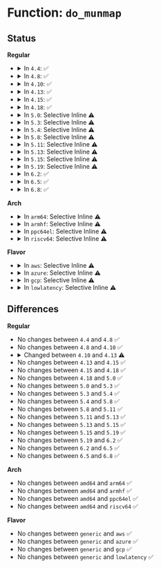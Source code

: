# Function: <code>do_munmap</code>

## Status
<b>Regular</b>
<ul>
<li>
<details>
<summary>In <code>4.4</code>: ✅</summary>

```c
int do_munmap(struct mm_struct *mm, long unsigned int start, size_t len);
```

**Collision:** Unique Global

**Inline:** No

**Transformation:** False

**Instances:**

```
In mm/mmap.c (ffffffff811c6450)
Location: mm/mmap.c:2532
Inline: False
Direct callers:
  - arch/x86/mm/mpx.c:mpx_notify_unmap
  - mm/mmap.c:vm_munmap
  - mm/mmap.c:do_brk
  - mm/mmap.c:SyS_brk
  - mm/mmap.c:mmap_region
  - mm/mremap.c:move_vma
  - mm/mremap.c:SyS_mremap
  - mm/mremap.c:SyS_mremap
  - mm/mremap.c:SyS_mremap
  - fs/proc/vmcore.c:mmap_vmcore
  - fs/proc/vmcore.c:mmap_vmcore
  - ipc/shm.c:SyS_shmdt
  - ipc/shm.c:SyS_shmdt
```
**Symbols:**

```
ffffffff811c6450-ffffffff811c68d0: do_munmap (STB_GLOBAL)
```
</details>
</li>
<li>
<details>
<summary>In <code>4.8</code>: ✅</summary>

```c
int do_munmap(struct mm_struct *mm, long unsigned int start, size_t len);
```

**Collision:** Unique Global

**Inline:** No

**Transformation:** False

**Instances:**

```
In mm/mmap.c (ffffffff811e1ee0)
Location: mm/mmap.c:2429
Inline: False
Direct callers:
  - arch/x86/mm/mpx.c:mpx_notify_unmap
  - mm/mmap.c:do_brk
  - mm/mmap.c:SyS_munmap
  - mm/mmap.c:vm_munmap
  - mm/mmap.c:mmap_region
  - mm/mmap.c:SyS_brk
  - mm/mremap.c:SyS_mremap
  - mm/mremap.c:SyS_mremap
  - mm/mremap.c:SyS_mremap
  - mm/mremap.c:move_vma
  - fs/proc/vmcore.c:mmap_vmcore
  - fs/proc/vmcore.c:mmap_vmcore
  - ipc/shm.c:SyS_shmdt
  - ipc/shm.c:SyS_shmdt
```
**Symbols:**

```
ffffffff811e1ee0-ffffffff811e2352: do_munmap (STB_GLOBAL)
```
</details>
</li>
<li>
<details>
<summary>In <code>4.10</code>: ✅</summary>

```c
int do_munmap(struct mm_struct *mm, long unsigned int start, size_t len);
```

**Collision:** Unique Global

**Inline:** No

**Transformation:** False

**Instances:**

```
In mm/mmap.c (ffffffff811f1ed0)
Location: mm/mmap.c:2582
Inline: False
Direct callers:
  - arch/x86/entry/vdso/vma.c:map_vdso
  - arch/x86/mm/mpx.c:mpx_notify_unmap
  - mm/mmap.c:do_brk
  - mm/mmap.c:SyS_munmap
  - mm/mmap.c:vm_munmap
  - mm/mmap.c:mmap_region
  - mm/mmap.c:SyS_brk
  - mm/mremap.c:SyS_mremap
  - mm/mremap.c:SyS_mremap
  - mm/mremap.c:SyS_mremap
  - mm/mremap.c:move_vma
  - fs/proc/vmcore.c:mmap_vmcore
  - fs/proc/vmcore.c:mmap_vmcore
  - ipc/shm.c:SyS_shmdt
  - ipc/shm.c:SyS_shmdt
```
**Symbols:**

```
ffffffff811f1ed0-ffffffff811f2322: do_munmap (STB_GLOBAL)
```
</details>
</li>
<li>
<details>
<summary>In <code>4.13</code>: ✅</summary>

```c
int do_munmap(struct mm_struct *mm, long unsigned int start, size_t len, struct list_head *uf);
```

**Collision:** Unique Global

**Inline:** No

**Transformation:** False

**Instances:**

```
In mm/mmap.c (ffffffff811fce50)
Location: mm/mmap.c:2617
Inline: False
Direct callers:
  - arch/x86/entry/vdso/vma.c:map_vdso
  - arch/x86/mm/mpx.c:mpx_notify_unmap
  - mm/mmap.c:do_brk_flags
  - mm/mmap.c:vm_munmap
  - mm/mmap.c:mmap_region
  - mm/mmap.c:SyS_brk
  - mm/mremap.c:SyS_mremap
  - mm/mremap.c:SyS_mremap
  - mm/mremap.c:SyS_mremap
  - mm/mremap.c:move_vma
  - fs/proc/vmcore.c:mmap_vmcore
  - fs/proc/vmcore.c:mmap_vmcore
  - ipc/shm.c:SyS_shmdt
  - ipc/shm.c:SyS_shmdt
```
**Symbols:**

```
ffffffff811fce50-ffffffff811fd2e6: do_munmap (STB_GLOBAL)
```
</details>
</li>
<li>
<details>
<summary>In <code>4.15</code>: ✅</summary>

```c
int do_munmap(struct mm_struct *mm, long unsigned int start, size_t len, struct list_head *uf);
```

**Collision:** Unique Global

**Inline:** No

**Transformation:** False

**Instances:**

```
In mm/mmap.c (ffffffff812153f0)
Location: mm/mmap.c:2635
Inline: False
Direct callers:
  - arch/x86/entry/vdso/vma.c:map_vdso
  - arch/x86/mm/mpx.c:mpx_notify_unmap
  - mm/mmap.c:do_brk_flags
  - mm/mmap.c:vm_munmap
  - mm/mmap.c:mmap_region
  - mm/mmap.c:SyS_brk
  - mm/mremap.c:SyS_mremap
  - mm/mremap.c:SyS_mremap
  - mm/mremap.c:SyS_mremap
  - mm/mremap.c:move_vma
  - fs/proc/vmcore.c:mmap_vmcore
  - fs/proc/vmcore.c:mmap_vmcore
  - ipc/shm.c:SyS_shmdt
  - ipc/shm.c:SyS_shmdt
```
**Symbols:**

```
ffffffff812153f0-ffffffff81215846: do_munmap (STB_GLOBAL)
```
</details>
</li>
<li>
<details>
<summary>In <code>4.18</code>: ✅</summary>

```c
int do_munmap(struct mm_struct *mm, long unsigned int start, size_t len, struct list_head *uf);
```

**Collision:** Unique Global

**Inline:** No

**Transformation:** False

**Instances:**

```
In mm/mmap.c (ffffffff81236220)
Location: mm/mmap.c:2690
Inline: False
Direct callers:
  - arch/x86/entry/vdso/vma.c:map_vdso
  - arch/x86/mm/mpx.c:mpx_notify_unmap
  - mm/mmap.c:do_brk_flags
  - mm/mmap.c:vm_munmap
  - mm/mmap.c:mmap_region
  - mm/mmap.c:__ia32_sys_brk
  - mm/mmap.c:__x64_sys_brk
  - mm/mremap.c:__ia32_sys_mremap
  - mm/mremap.c:__x64_sys_mremap
  - mm/mremap.c:mremap_to
  - mm/mremap.c:mremap_to
  - mm/mremap.c:move_vma
  - fs/proc/vmcore.c:mmap_vmcore
  - fs/proc/vmcore.c:mmap_vmcore
  - ipc/shm.c:ksys_shmdt
  - ipc/shm.c:ksys_shmdt
```
**Symbols:**

```
ffffffff81236220-ffffffff8123665f: do_munmap (STB_GLOBAL)
```
</details>
</li>
<li>
<details>
<summary>In <code>5.0</code>: Selective Inline ⚠️</summary>

```c
int do_munmap(struct mm_struct *mm, long unsigned int start, size_t len, struct list_head *uf);
```

**Collision:** Unique Global

**Inline:** Selective

**Transformation:** False

**Instances:**

```
In mm/mmap.c (ffffffff8124ab50)
Location: mm/mmap.c:2832
Inline: True
Inline callers:
  - mm/mmap.c:do_brk_flags
  - mm/mmap.c:mmap_region
Direct callers:
  - arch/x86/entry/vdso/vma.c:map_vdso
  - arch/x86/mm/mpx.c:mpx_notify_unmap
  - mm/mremap.c:mremap_to
  - mm/mremap.c:mremap_to
  - mm/mremap.c:move_vma
  - fs/proc/vmcore.c:mmap_vmcore
  - fs/proc/vmcore.c:mmap_vmcore
  - ipc/shm.c:ksys_shmdt
  - ipc/shm.c:ksys_shmdt
```
**Symbols:**

```
ffffffff8124a020-ffffffff8124a033: do_munmap (STB_GLOBAL)
```
</details>
</li>
<li>
<details>
<summary>In <code>5.3</code>: Selective Inline ⚠️</summary>

```c
int do_munmap(struct mm_struct *mm, long unsigned int start, size_t len, struct list_head *uf);
```

**Collision:** Unique Global

**Inline:** Selective

**Transformation:** False

**Instances:**

```
In mm/mmap.c (ffffffff8125cfc9)
Location: mm/mmap.c:2838
Inline: True
Inline callers:
  - mm/mmap.c:do_brk_flags
  - mm/mmap.c:mmap_region
Direct callers:
  - arch/x86/entry/vdso/vma.c:map_vdso
  - arch/x86/mm/mpx.c:mpx_unmap_tables
  - mm/mremap.c:mremap_to
  - mm/mremap.c:mremap_to
  - mm/mremap.c:move_vma
  - fs/proc/vmcore.c:mmap_vmcore
  - fs/proc/vmcore.c:mmap_vmcore
  - ipc/shm.c:ksys_shmdt
  - ipc/shm.c:ksys_shmdt
```
**Symbols:**

```
ffffffff8125c320-ffffffff8125c333: do_munmap (STB_GLOBAL)
```
</details>
</li>
<li>
<details>
<summary>In <code>5.4</code>: Selective Inline ⚠️</summary>

```c
int do_munmap(struct mm_struct *mm, long unsigned int start, size_t len, struct list_head *uf);
```

**Collision:** Unique Global

**Inline:** Selective

**Transformation:** False

**Instances:**

```
In mm/mmap.c (ffffffff8126b799)
Location: mm/mmap.c:2843
Inline: True
Inline callers:
  - mm/mmap.c:do_brk_flags
  - mm/mmap.c:mmap_region
Direct callers:
  - arch/x86/entry/vdso/vma.c:map_vdso
  - arch/x86/mm/mpx.c:mpx_unmap_tables
  - mm/mremap.c:mremap_to
  - mm/mremap.c:mremap_to
  - mm/mremap.c:move_vma
  - fs/proc/vmcore.c:mmap_vmcore
  - fs/proc/vmcore.c:mmap_vmcore
  - ipc/shm.c:ksys_shmdt
  - ipc/shm.c:ksys_shmdt
```
**Symbols:**

```
ffffffff8126aa80-ffffffff8126aa93: do_munmap (STB_GLOBAL)
```
</details>
</li>
<li>
<details>
<summary>In <code>5.8</code>: Selective Inline ⚠️</summary>

```c
int do_munmap(struct mm_struct *mm, long unsigned int start, size_t len, struct list_head *uf);
```

**Collision:** Unique Global

**Inline:** Selective

**Transformation:** False

**Instances:**

```
In mm/mmap.c (ffffffff8129b5a1)
Location: mm/mmap.c:2853
Inline: True
Inline callers:
  - mm/mmap.c:do_brk_flags
  - mm/mmap.c:mmap_region
Direct callers:
  - arch/x86/entry/vdso/vma.c:map_vdso
  - mm/mremap.c:mremap_to
  - mm/mremap.c:mremap_to
  - mm/mremap.c:move_vma
  - fs/proc/vmcore.c:mmap_vmcore
  - fs/proc/vmcore.c:remap_oldmem_pfn_checked
  - ipc/shm.c:ksys_shmdt
  - ipc/shm.c:ksys_shmdt
```
**Symbols:**

```
ffffffff8129cca0-ffffffff8129ccb3: do_munmap (STB_GLOBAL)
```
</details>
</li>
<li>
<details>
<summary>In <code>5.11</code>: Selective Inline ⚠️</summary>

```c
int do_munmap(struct mm_struct *mm, long unsigned int start, size_t len, struct list_head *uf);
```

**Collision:** Unique Global

**Inline:** Selective

**Transformation:** False

**Instances:**

```
In mm/mmap.c (ffffffff812a67df)
Location: mm/mmap.c:2916
Inline: True
Inline callers:
  - mm/mmap.c:do_brk_flags
  - mm/mmap.c:mmap_region
Direct callers:
  - arch/x86/entry/vdso/vma.c:map_vdso
  - mm/mremap.c:mremap_to
  - mm/mremap.c:mremap_to
  - mm/mremap.c:move_vma
  - fs/proc/vmcore.c:mmap_vmcore
  - fs/proc/vmcore.c:remap_oldmem_pfn_checked
  - ipc/shm.c:ksys_shmdt
  - ipc/shm.c:ksys_shmdt
```
**Symbols:**

```
ffffffff812a8050-ffffffff812a8063: do_munmap (STB_GLOBAL)
```
</details>
</li>
<li>
<details>
<summary>In <code>5.13</code>: Selective Inline ⚠️</summary>

```c
int do_munmap(struct mm_struct *mm, long unsigned int start, size_t len, struct list_head *uf);
```

**Collision:** Unique Global

**Inline:** Selective

**Transformation:** False

**Instances:**

```
In mm/mmap.c (ffffffff812ac7a9)
Location: mm/mmap.c:2920
Inline: True
Inline callers:
  - mm/mmap.c:do_brk_flags
  - mm/mmap.c:mmap_region
Direct callers:
  - arch/x86/entry/vdso/vma.c:map_vdso
  - mm/mremap.c:mremap_to
  - mm/mremap.c:mremap_to
  - mm/mremap.c:move_vma
  - fs/proc/vmcore.c:mmap_vmcore
  - fs/proc/vmcore.c:mmap_vmcore
  - ipc/shm.c:ksys_shmdt
  - ipc/shm.c:ksys_shmdt
```
**Symbols:**

```
ffffffff812aba70-ffffffff812aba83: do_munmap (STB_GLOBAL)
```
</details>
</li>
<li>
<details>
<summary>In <code>5.15</code>: Selective Inline ⚠️</summary>

```c
int do_munmap(struct mm_struct *mm, long unsigned int start, size_t len, struct list_head *uf);
```

**Collision:** Unique Global

**Inline:** Selective

**Transformation:** False

**Instances:**

```
In mm/mmap.c (ffffffff812edef9)
Location: mm/mmap.c:2892
Inline: True
Inline callers:
  - mm/mmap.c:do_brk_flags
  - mm/mmap.c:mmap_region
Direct callers:
  - arch/x86/entry/vdso/vma.c:map_vdso
  - mm/mremap.c:mremap_to
  - mm/mremap.c:mremap_to
  - mm/mremap.c:move_vma
  - fs/proc/vmcore.c:mmap_vmcore
  - fs/proc/vmcore.c:mmap_vmcore
  - ipc/shm.c:ksys_shmdt
  - ipc/shm.c:ksys_shmdt
```
**Symbols:**

```
ffffffff812ed160-ffffffff812ed173: do_munmap (STB_GLOBAL)
```
</details>
</li>
<li>
<details>
<summary>In <code>5.19</code>: Selective Inline ⚠️</summary>

```c
int do_munmap(struct mm_struct *mm, long unsigned int start, size_t len, struct list_head *uf);
```

**Collision:** Unique Global

**Inline:** Selective

**Transformation:** False

**Instances:**

```
In mm/mmap.c (ffffffff81351322)
Location: mm/mmap.c:2893
Inline: True
Inline callers:
  - mm/mmap.c:do_brk_flags
  - mm/mmap.c:mmap_region
Direct callers:
  - arch/x86/entry/vdso/vma.c:map_vdso
  - mm/mremap.c:move_vma
  - fs/proc/vmcore.c:mmap_vmcore
  - fs/proc/vmcore.c:mmap_vmcore
  - ipc/shm.c:ksys_shmdt
  - ipc/shm.c:ksys_shmdt
```
**Symbols:**

```
ffffffff813504d0-ffffffff813504f2: do_munmap (STB_GLOBAL)
```
</details>
</li>
<li>
<details>
<summary>In <code>6.2</code>: ✅</summary>

```c
int do_munmap(struct mm_struct *mm, long unsigned int start, size_t len, struct list_head *uf);
```

**Collision:** Unique Global

**Inline:** No

**Transformation:** False

**Instances:**

```
In mm/mmap.c (ffffffff813c9db0)
Location: mm/mmap.c:2511
Inline: False
Direct callers:
  - arch/x86/entry/vdso/vma.c:map_vdso
  - mm/mremap.c:move_vma
  - fs/proc/vmcore.c:mmap_vmcore
  - fs/proc/vmcore.c:mmap_vmcore
  - ipc/shm.c:ksys_shmdt
  - ipc/shm.c:ksys_shmdt
```
**Symbols:**

```
ffffffff813c9db0-ffffffff813c9e40: do_munmap (STB_GLOBAL)
```
</details>
</li>
<li>
<details>
<summary>In <code>6.5</code>: ✅</summary>

```c
int do_munmap(struct mm_struct *mm, long unsigned int start, size_t len, struct list_head *uf);
```

**Collision:** Unique Global

**Inline:** No

**Transformation:** False

**Instances:**

```
In mm/mmap.c (ffffffff813fe260)
Location: mm/mmap.c:2632
Inline: False
Direct callers:
  - arch/x86/entry/vdso/vma.c:map_vdso
  - fs/proc/vmcore.c:mmap_vmcore
  - fs/proc/vmcore.c:mmap_vmcore
```
**Symbols:**

```
ffffffff813fe260-ffffffff813fe2e2: do_munmap (STB_GLOBAL)
```
</details>
</li>
<li>
<details>
<summary>In <code>6.8</code>: ✅</summary>

```c
int do_munmap(struct mm_struct *mm, long unsigned int start, size_t len, struct list_head *uf);
```

**Collision:** Unique Global

**Inline:** No

**Transformation:** False

**Instances:**

```
In mm/mmap.c (ffffffff8142a640)
Location: mm/mmap.c:2714
Inline: False
Direct callers:
  - arch/x86/entry/vdso/vma.c:map_vdso
  - fs/proc/vmcore.c:mmap_vmcore
  - fs/proc/vmcore.c:mmap_vmcore
```
**Symbols:**

```
ffffffff8142a640-ffffffff8142a6c1: do_munmap (STB_GLOBAL)
```
</details>
</li>
</ul>
<b>Arch</b>
<ul>
<li>
<details>
<summary>In <code>arm64</code>: Selective Inline ⚠️</summary>

```c
int do_munmap(struct mm_struct *mm, long unsigned int start, size_t len, struct list_head *uf);
```

**Collision:** Unique Global

**Inline:** Selective

**Transformation:** False

**Instances:**

```
In mm/mmap.c (ffff800010302f38)
Location: mm/mmap.c:2843
Inline: True
Inline callers:
  - mm/mmap.c:do_brk_flags
  - mm/mmap.c:mmap_region
Direct callers:
  - mm/mremap.c:__arm64_sys_mremap
  - mm/mremap.c:__arm64_sys_mremap
  - mm/mremap.c:move_vma
  - fs/proc/vmcore.c:mmap_vmcore
  - fs/proc/vmcore.c:mmap_vmcore
  - ipc/shm.c:ksys_shmdt
  - ipc/shm.c:ksys_shmdt
```
**Symbols:**

```
ffff800010302168-ffff8000103021b8: do_munmap (STB_GLOBAL)
```
</details>
</li>
<li>
<details>
<summary>In <code>armhf</code>: Selective Inline ⚠️</summary>

```c
int do_munmap(struct mm_struct *mm, long unsigned int start, size_t len, struct list_head *uf);
```

**Collision:** Unique Global

**Inline:** Selective

**Transformation:** False

**Instances:**

```
In mm/mmap.c (c05215b8)
Location: mm/mmap.c:2843
Inline: True
Inline callers:
  - mm/mmap.c:do_brk_flags
  - mm/mmap.c:mmap_region
Direct callers:
  - mm/mremap.c:__se_sys_mremap
  - mm/mremap.c:__se_sys_mremap
  - mm/mremap.c:move_vma
  - fs/proc/vmcore.c:mmap_vmcore
  - fs/proc/vmcore.c:mmap_vmcore
  - ipc/shm.c:ksys_shmdt
  - ipc/shm.c:ksys_shmdt
```
**Symbols:**

```
c0520848-c0520874: do_munmap (STB_GLOBAL)
```
</details>
</li>
<li>
<details>
<summary>In <code>ppc64el</code>: Selective Inline ⚠️</summary>

```c
int do_munmap(struct mm_struct *mm, long unsigned int start, size_t len, struct list_head *uf);
```

**Collision:** Unique Global

**Inline:** Selective

**Transformation:** False

**Instances:**

```
In mm/mmap.c (c0000000003cf7b0)
Location: mm/mmap.c:2843
Inline: True
Inline callers:
  - mm/mmap.c:do_brk_flags
  - mm/mmap.c:mmap_region
Direct callers:
  - mm/mremap.c:__se_sys_mremap
  - mm/mremap.c:__se_sys_mremap
  - mm/mremap.c:move_vma
  - fs/proc/vmcore.c:mmap_vmcore
  - fs/proc/vmcore.c:mmap_vmcore
  - ipc/shm.c:ksys_shmdt
  - ipc/shm.c:ksys_shmdt
```
**Symbols:**

```
c0000000003ce580-c0000000003ce598: do_munmap (STB_GLOBAL)
```
</details>
</li>
<li>
<details>
<summary>In <code>riscv64</code>: Selective Inline ⚠️</summary>

```c
int do_munmap(struct mm_struct *mm, long unsigned int start, size_t len, struct list_head *uf);
```

**Collision:** Unique Global

**Inline:** Selective

**Transformation:** False

**Instances:**

```
In mm/mmap.c (ffffffe00020fc02)
Location: mm/mmap.c:2843
Inline: True
Inline callers:
  - mm/mmap.c:do_brk_flags
  - mm/mmap.c:mmap_region
Direct callers:
  - mm/mremap.c:__se_sys_mremap
  - mm/mremap.c:__se_sys_mremap
  - mm/mremap.c:move_vma
  - ipc/shm.c:ksys_shmdt
  - ipc/shm.c:ksys_shmdt
```
**Symbols:**

```
ffffffe00020f138-ffffffe00020f17c: do_munmap (STB_GLOBAL)
```
</details>
</li>
</ul>
<b>Flavor</b>
<ul>
<li>
<details>
<summary>In <code>aws</code>: Selective Inline ⚠️</summary>

```c
int do_munmap(struct mm_struct *mm, long unsigned int start, size_t len, struct list_head *uf);
```

**Collision:** Unique Global

**Inline:** Selective

**Transformation:** False

**Instances:**

```
In mm/mmap.c (ffffffff81263de9)
Location: mm/mmap.c:2843
Inline: True
Inline callers:
  - mm/mmap.c:do_brk_flags
  - mm/mmap.c:mmap_region
Direct callers:
  - arch/x86/entry/vdso/vma.c:map_vdso
  - arch/x86/mm/mpx.c:mpx_unmap_tables
  - mm/mremap.c:mremap_to
  - mm/mremap.c:mremap_to
  - mm/mremap.c:move_vma
  - fs/proc/vmcore.c:mmap_vmcore
  - fs/proc/vmcore.c:mmap_vmcore
  - ipc/shm.c:ksys_shmdt
  - ipc/shm.c:ksys_shmdt
```
**Symbols:**

```
ffffffff812630d0-ffffffff812630e3: do_munmap (STB_GLOBAL)
```
</details>
</li>
<li>
<details>
<summary>In <code>azure</code>: Selective Inline ⚠️</summary>

```c
int do_munmap(struct mm_struct *mm, long unsigned int start, size_t len, struct list_head *uf);
```

**Collision:** Unique Global

**Inline:** Selective

**Transformation:** False

**Instances:**

```
In mm/mmap.c (ffffffff81256209)
Location: mm/mmap.c:2843
Inline: True
Inline callers:
  - mm/mmap.c:do_brk_flags
  - mm/mmap.c:mmap_region
Direct callers:
  - arch/x86/entry/vdso/vma.c:map_vdso
  - arch/x86/mm/mpx.c:mpx_unmap_tables
  - mm/mremap.c:mremap_to
  - mm/mremap.c:mremap_to
  - mm/mremap.c:move_vma
  - fs/proc/vmcore.c:mmap_vmcore
  - fs/proc/vmcore.c:mmap_vmcore
  - ipc/shm.c:ksys_shmdt
  - ipc/shm.c:ksys_shmdt
```
**Symbols:**

```
ffffffff812554f0-ffffffff81255503: do_munmap (STB_GLOBAL)
```
</details>
</li>
<li>
<details>
<summary>In <code>gcp</code>: Selective Inline ⚠️</summary>

```c
int do_munmap(struct mm_struct *mm, long unsigned int start, size_t len, struct list_head *uf);
```

**Collision:** Unique Global

**Inline:** Selective

**Transformation:** False

**Instances:**

```
In mm/mmap.c (ffffffff81261b89)
Location: mm/mmap.c:2843
Inline: True
Inline callers:
  - mm/mmap.c:do_brk_flags
  - mm/mmap.c:mmap_region
Direct callers:
  - arch/x86/entry/vdso/vma.c:map_vdso
  - arch/x86/mm/mpx.c:mpx_unmap_tables
  - mm/mremap.c:mremap_to
  - mm/mremap.c:mremap_to
  - mm/mremap.c:move_vma
  - fs/proc/vmcore.c:mmap_vmcore
  - fs/proc/vmcore.c:mmap_vmcore
  - ipc/shm.c:ksys_shmdt
  - ipc/shm.c:ksys_shmdt
```
**Symbols:**

```
ffffffff81260e70-ffffffff81260e83: do_munmap (STB_GLOBAL)
```
</details>
</li>
<li>
<details>
<summary>In <code>lowlatency</code>: Selective Inline ⚠️</summary>

```c
int do_munmap(struct mm_struct *mm, long unsigned int start, size_t len, struct list_head *uf);
```

**Collision:** Unique Global

**Inline:** Selective

**Transformation:** False

**Instances:**

```
In mm/mmap.c (ffffffff81271549)
Location: mm/mmap.c:2843
Inline: True
Inline callers:
  - mm/mmap.c:do_brk_flags
  - mm/mmap.c:mmap_region
Direct callers:
  - arch/x86/entry/vdso/vma.c:map_vdso
  - arch/x86/mm/mpx.c:mpx_unmap_tables
  - mm/mremap.c:mremap_to
  - mm/mremap.c:mremap_to
  - mm/mremap.c:move_vma
  - fs/proc/vmcore.c:mmap_vmcore
  - fs/proc/vmcore.c:mmap_vmcore
  - ipc/shm.c:ksys_shmdt
  - ipc/shm.c:ksys_shmdt
```
**Symbols:**

```
ffffffff81270840-ffffffff81270853: do_munmap (STB_GLOBAL)
```
</details>
</li>
</ul>

## Differences
<b>Regular</b>
<ul>
<li>
No changes between <code>4.4</code> and <code>4.8</code> ✅
</li>
<li>
No changes between <code>4.8</code> and <code>4.10</code> ✅
</li>
<li>
<details>
<summary>Changed between <code>4.10</code> and <code>4.13</code> ⚠️</summary>
<ul>
<li>
<b>Param added. </b>
<code>struct list_head *uf</code>
</li>
</ul>
</details>
</li>
<li>
No changes between <code>4.13</code> and <code>4.15</code> ✅
</li>
<li>
No changes between <code>4.15</code> and <code>4.18</code> ✅
</li>
<li>
No changes between <code>4.18</code> and <code>5.0</code> ✅
</li>
<li>
No changes between <code>5.0</code> and <code>5.3</code> ✅
</li>
<li>
No changes between <code>5.3</code> and <code>5.4</code> ✅
</li>
<li>
No changes between <code>5.4</code> and <code>5.8</code> ✅
</li>
<li>
No changes between <code>5.8</code> and <code>5.11</code> ✅
</li>
<li>
No changes between <code>5.11</code> and <code>5.13</code> ✅
</li>
<li>
No changes between <code>5.13</code> and <code>5.15</code> ✅
</li>
<li>
No changes between <code>5.15</code> and <code>5.19</code> ✅
</li>
<li>
No changes between <code>5.19</code> and <code>6.2</code> ✅
</li>
<li>
No changes between <code>6.2</code> and <code>6.5</code> ✅
</li>
<li>
No changes between <code>6.5</code> and <code>6.8</code> ✅
</li>
</ul>
<b>Arch</b>
<ul>
<li>
No changes between <code>amd64</code> and <code>arm64</code> ✅
</li>
<li>
No changes between <code>amd64</code> and <code>armhf</code> ✅
</li>
<li>
No changes between <code>amd64</code> and <code>ppc64el</code> ✅
</li>
<li>
No changes between <code>amd64</code> and <code>riscv64</code> ✅
</li>
</ul>
<b>Flavor</b>
<ul>
<li>
No changes between <code>generic</code> and <code>aws</code> ✅
</li>
<li>
No changes between <code>generic</code> and <code>azure</code> ✅
</li>
<li>
No changes between <code>generic</code> and <code>gcp</code> ✅
</li>
<li>
No changes between <code>generic</code> and <code>lowlatency</code> ✅
</li>
</ul>
